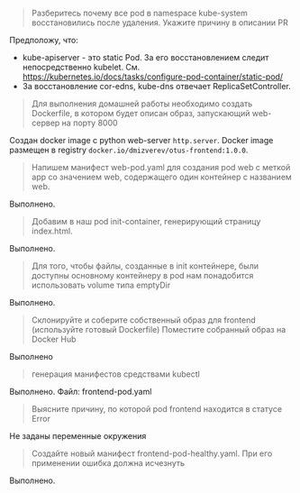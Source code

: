 > Разберитесь почему все pod в namespace kube-system
восстановились после удаления. Укажите причину в описании PR

Предположу, что: 
- kube-apiserver - это static Pod. За его восстановлением следит непосредственно kubelet.
См. https://kubernetes.io/docs/tasks/configure-pod-container/static-pod/
- За восстановление cor-edns, kube-dns отвечает ReplicaSetController.

> Для выполнения домашней работы необходимо создать
> Dockerfile, в котором будет описан образ, запускающий web-сервер на порту 8000

Создан docker image с python web-server `http.server`. 
Docker image размещен в registry `docker.io/dmizverev/otus-frontend:1.0.0`.

> Напишем манифест web-pod.yaml для создания pod web c
> меткой app со значением web, содержащего один контейнер с
> названием web.

Выполнено.

> Добавим в наш pod init-container, генерирующий страницу
> index.html.

Выполнено.

> Для того, чтобы файлы, созданные в init контейнере, были
> доступны основному контейнеру в pod нам понадобится
> использовать volume типа emptyDir

Выполнено.

> Склонируйте и соберите собственный образ для
frontend (используйте готовый Dockerfile)
Поместите собранный образ на Docker Hub

Выполнено

> генерация манифестов средствами kubectl

Выполнено. Файл: frontend-pod.yaml

> Выясните причину, по которой pod frontend находится в статусе
Error

Не заданы переменные окружения

> Создайте новый манифест frontend-pod-healthy.yaml. При его
применении ошибка должна исчезнуть

Выполнено.